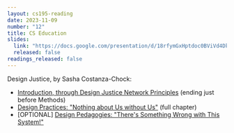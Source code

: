 ```yaml
---
layout: cs195-reading
date: 2023-11-09
number: "12"
title: CS Education
slides:
  link: "https://docs.google.com/presentation/d/18rfymGxHptdoc0BViVd4DkUqZDh5MOikpLLWpX9a-NE/edit#slide=id.g22e2c70feb3_0_30"
  released: false
readings_released: false
---
```


Design Justice, by Sasha Costanza-Chock:

- [Introduction, through Design Justice Network Principles](https://designjustice.mitpress.mit.edu/pub/ap8rgw5e/release/1?readingCollection=9eadecb0) (ending just before Methods)
- [Design Practices: "Nothing about Us without Us"](https://designjustice.mitpress.mit.edu/pub/cfohnud7/release/4) (full chapter)
- \[OPTIONAL\] [Design Pedagogies: "There's Something Wrong with This System!"](https://designjustice.mitpress.mit.edu/pub/y2ymuvuk/release/1?readingCollection=9eadecb0)
